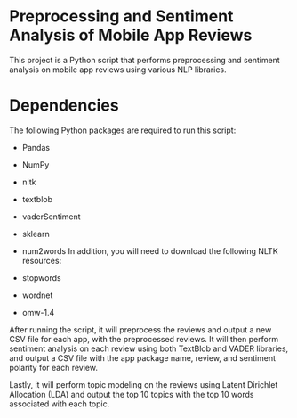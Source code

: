 # Preprocessing and Sentiment Analysis of Mobile App Reviews
This project is a Python script that performs preprocessing and sentiment analysis on mobile app reviews using various NLP libraries.

# Dependencies
The following Python packages are required to run this script:

- Pandas
- NumPy
- nltk
- textblob
- vaderSentiment
- sklearn
- num2words
In addition, you will need to download the following NLTK resources:

- stopwords
- wordnet
- omw-1.4


After running the script, it will preprocess the reviews and output a new CSV file for each app, with the preprocessed reviews. It will then perform sentiment analysis on each review using both TextBlob and VADER libraries, and output a CSV file with the app package name, review, and sentiment polarity for each review.

Lastly, it will perform topic modeling on the reviews using Latent Dirichlet Allocation (LDA) and output the top 10 topics with the top 10 words associated with each topic.
